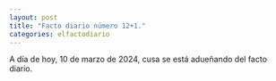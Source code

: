 ```yaml
---
layout: post
title: "Facto diario número 12+1."
categories: elfactodiario
---
```


A día de hoy, 10 de marzo de 2024, cusa se está adueñando del facto diario.
